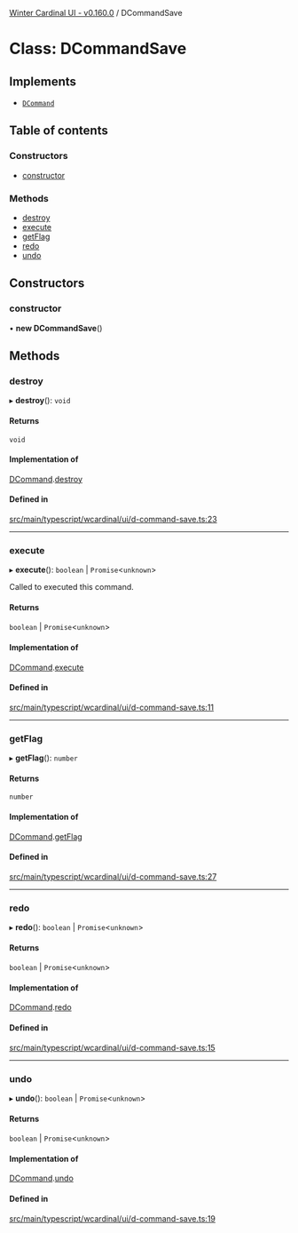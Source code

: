[Winter Cardinal UI - v0.160.0](../index.md) / DCommandSave

# Class: DCommandSave

## Implements

- [`DCommand`](../interfaces/DCommand.md)

## Table of contents

### Constructors

- [constructor](DCommandSave.md#constructor)

### Methods

- [destroy](DCommandSave.md#destroy)
- [execute](DCommandSave.md#execute)
- [getFlag](DCommandSave.md#getflag)
- [redo](DCommandSave.md#redo)
- [undo](DCommandSave.md#undo)

## Constructors

### constructor

• **new DCommandSave**()

## Methods

### destroy

▸ **destroy**(): `void`

#### Returns

`void`

#### Implementation of

[DCommand](../interfaces/DCommand.md).[destroy](../interfaces/DCommand.md#destroy)

#### Defined in

[src/main/typescript/wcardinal/ui/d-command-save.ts:23](https://github.com/winter-cardinal/winter-cardinal-ui/blob/v0.160.0/src/main/typescript/wcardinal/ui/d-command-save.ts#L23)

___

### execute

▸ **execute**(): `boolean` \| `Promise`<`unknown`\>

Called to executed this command.

#### Returns

`boolean` \| `Promise`<`unknown`\>

#### Implementation of

[DCommand](../interfaces/DCommand.md).[execute](../interfaces/DCommand.md#execute)

#### Defined in

[src/main/typescript/wcardinal/ui/d-command-save.ts:11](https://github.com/winter-cardinal/winter-cardinal-ui/blob/v0.160.0/src/main/typescript/wcardinal/ui/d-command-save.ts#L11)

___

### getFlag

▸ **getFlag**(): `number`

#### Returns

`number`

#### Implementation of

[DCommand](../interfaces/DCommand.md).[getFlag](../interfaces/DCommand.md#getflag)

#### Defined in

[src/main/typescript/wcardinal/ui/d-command-save.ts:27](https://github.com/winter-cardinal/winter-cardinal-ui/blob/v0.160.0/src/main/typescript/wcardinal/ui/d-command-save.ts#L27)

___

### redo

▸ **redo**(): `boolean` \| `Promise`<`unknown`\>

#### Returns

`boolean` \| `Promise`<`unknown`\>

#### Implementation of

[DCommand](../interfaces/DCommand.md).[redo](../interfaces/DCommand.md#redo)

#### Defined in

[src/main/typescript/wcardinal/ui/d-command-save.ts:15](https://github.com/winter-cardinal/winter-cardinal-ui/blob/v0.160.0/src/main/typescript/wcardinal/ui/d-command-save.ts#L15)

___

### undo

▸ **undo**(): `boolean` \| `Promise`<`unknown`\>

#### Returns

`boolean` \| `Promise`<`unknown`\>

#### Implementation of

[DCommand](../interfaces/DCommand.md).[undo](../interfaces/DCommand.md#undo)

#### Defined in

[src/main/typescript/wcardinal/ui/d-command-save.ts:19](https://github.com/winter-cardinal/winter-cardinal-ui/blob/v0.160.0/src/main/typescript/wcardinal/ui/d-command-save.ts#L19)
